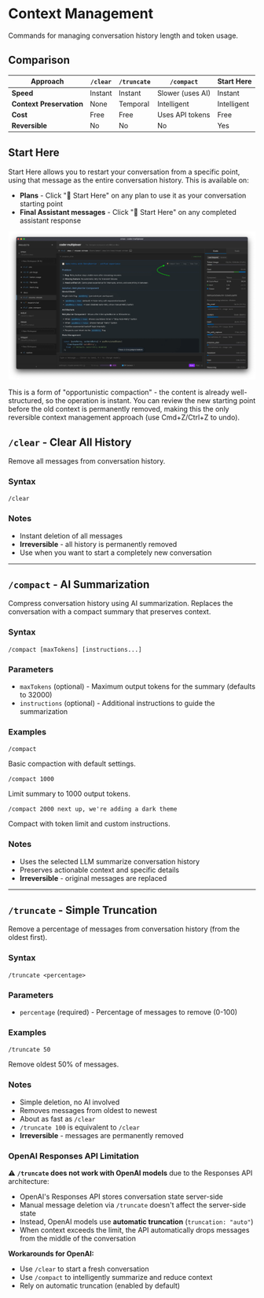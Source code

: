 # Context Management

Commands for managing conversation history length and token usage.

## Comparison

| Approach                 | `/clear` | `/truncate` | `/compact`       | Start Here  |
| ------------------------ | -------- | ----------- | ---------------- | ----------- |
| **Speed**                | Instant  | Instant     | Slower (uses AI) | Instant     |
| **Context Preservation** | None     | Temporal    | Intelligent      | Intelligent |
| **Cost**                 | Free     | Free        | Uses API tokens  | Free        |
| **Reversible**           | No       | No          | No               | Yes         |

## Start Here

Start Here allows you to restart your conversation from a specific point, using that message as the entire conversation history. This is available on:

- **Plans** - Click "🎯 Start Here" on any plan to use it as your conversation starting point
- **Final Assistant messages** - Click "🎯 Start Here" on any completed assistant response

![Start Here](./img/plan-compact.webp)

This is a form of "opportunistic compaction" - the content is already well-structured, so the operation is instant. You can review the new starting point before the old context is permanently removed, making this the only reversible context management approach (use Cmd+Z/Ctrl+Z to undo).

## `/clear` - Clear All History

Remove all messages from conversation history.

### Syntax

```
/clear
```

### Notes

- Instant deletion of all messages
- **Irreversible** - all history is permanently removed
- Use when you want to start a completely new conversation

---

## `/compact` - AI Summarization

Compress conversation history using AI summarization. Replaces the conversation with a compact summary that preserves context.

### Syntax

```
/compact [maxTokens] [instructions...]
```

### Parameters

- `maxTokens` (optional) - Maximum output tokens for the summary (defaults to 32000)
- `instructions` (optional) - Additional instructions to guide the summarization

### Examples

```
/compact
```

Basic compaction with default settings.

```
/compact 1000
```

Limit summary to 1000 output tokens.

```
/compact 2000 next up, we're adding a dark theme
```

Compact with token limit and custom instructions.

### Notes

- Uses the selected LLM summarize conversation history
- Preserves actionable context and specific details
- **Irreversible** - original messages are replaced

---

## `/truncate` - Simple Truncation

Remove a percentage of messages from conversation history (from the oldest first).

### Syntax

```
/truncate <percentage>
```

### Parameters

- `percentage` (required) - Percentage of messages to remove (0-100)

### Examples

```
/truncate 50
```

Remove oldest 50% of messages.

### Notes

- Simple deletion, no AI involved
- Removes messages from oldest to newest
- About as fast as `/clear`
- `/truncate 100` is equivalent to `/clear`
- **Irreversible** - messages are permanently removed

### OpenAI Responses API Limitation

⚠️ **`/truncate` does not work with OpenAI models** due to the Responses API architecture:

- OpenAI's Responses API stores conversation state server-side
- Manual message deletion via `/truncate` doesn't affect the server-side state
- Instead, OpenAI models use **automatic truncation** (`truncation: "auto"`)
- When context exceeds the limit, the API automatically drops messages from the middle of the conversation

**Workarounds for OpenAI:**

- Use `/clear` to start a fresh conversation
- Use `/compact` to intelligently summarize and reduce context
- Rely on automatic truncation (enabled by default)
